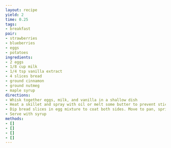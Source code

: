 ```yaml
---
layout: recipe
yield: 2
time: 0.25
tags:
- breakfast
pair:
- strawberries
- blueberries
- eggs
- potatoes
ingredients:
- 2 eggs
- 1/8 cup milk
- 1/4 tsp vanilla extract
- 4 slices bread
- ground cinnamon
- ground nutmeg
- maple syrup
directions:
- Whisk together eggs, milk, and vanilla in a shallow dish
- Heat a skillet and spray with oil or melt some butter to prevent sticking
- Dip bread slices in egg mixture to coat both sides. Move to pan, sprinkle top with cinnamon and nutmeg, and fry until golden brown on both sides
- Serve with syrup
methods:
- []
- []
- []
- []
---
```

